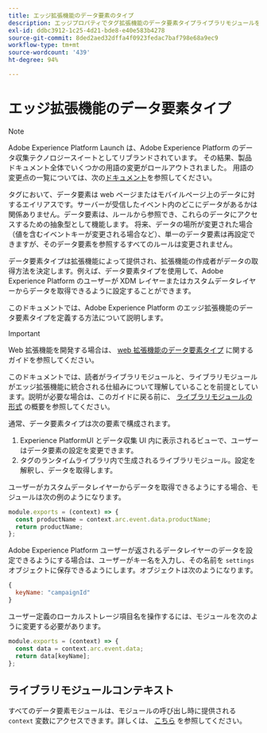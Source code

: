 ```yaml
---
title: エッジ拡張機能のデータ要素のタイプ
description: エッジプロパティでタグ拡張機能のデータ要素タイプライブラリモジュールを定義する方法について説明します。
exl-id: ddbc3912-1c25-4d21-bde8-e40e583b4278
source-git-commit: 8ded2aed32dffa4f0923fedac7baf798e68a9ec9
workflow-type: tm+mt
source-wordcount: '439'
ht-degree: 94%

---
```


# エッジ拡張機能のデータ要素タイプ

>[!NOTE]
>
>Adobe Experience Platform Launch は、Adobe Experience Platform のデータ収集テクノロジースイートとしてリブランドされています。 その結果、製品ドキュメント全体でいくつかの用語の変更がロールアウトされました。 用語の変更点の一覧については、次の[ドキュメント](../../term-updates.md)を参照してください。

タグにおいて、データ要素は web ページまたはモバイルページ上のデータに対するエイリアスです。サーバーが受信したイベント内のどこにデータがあるかは関係ありません。データ要素は、ルールから参照でき、これらのデータにアクセスするための抽象型として機能します。 将来、データの場所が変更された場合（値を含むイベントキーが変更される場合など）、単一のデータ要素は再設定できますが、そのデータ要素を参照するすべてのルールは変更されません。

データ要素タイプは拡張機能によって提供され、拡張機能の作成者がデータの取得方法を決定します。例えば、データ要素タイプを使用して、Adobe Experience Platform のユーザーが XDM レイヤーまたはカスタムデータレイヤーからデータを取得できるように設定することができます。

このドキュメントでは、Adobe Experience Platform のエッジ拡張機能のデータ要素タイプを定義する方法について説明します。

>[!IMPORTANT]
>
>Web 拡張機能を開発する場合は、 [web 拡張機能のデータ要素タイプ](../web/data-element-types.md) に関するガイドを参照してください。
>
>このドキュメントでは、読者がライブラリモジュールと、ライブラリモジュールがエッジ拡張機能に統合される仕組みについて理解していることを前提としています。説明が必要な場合は、このガイドに戻る前に、 [ライブラリモジュールの形式](./format.md) の概要を参照してください。

通常、データ要素タイプは次の要素で構成されます。

1. Experience PlatformUI とデータ収集 UI 内に表示されるビューで、ユーザーはデータ要素の設定を変更できます。
2. タグのランタイムライブラリ内で生成されるライブラリモジュール。設定を解釈し、データを取得します。

ユーザーがカスタムデータレイヤーからデータを取得できるようにする場合、モジュールは次の例のようになります。

```js
module.exports = (context) => {
  const productName = context.arc.event.data.productName;
  return productName;
};
```

Adobe Experience Platform ユーザーが返されるデータレイヤーのデータを設定できるようにする場合は、ユーザーがキー名を入力し、その名前を `settings` オブジェクトに保存できるようにします。オブジェクトは次のようになります。

```js
{
  keyName: "campaignId"
}
```

ユーザー定義のローカルストレージ項目名を操作するには、モジュールを次のように変更する必要があります。

```js
module.exports = (context) => {
  const data = context.arc.event.data;
  return data[keyName];
};
```

## ライブラリモジュールコンテキスト

すべてのデータ要素モジュールは、モジュールの呼び出し時に提供される `context` 変数にアクセスできます。詳しくは、 [こちら](./context.md) を参照してください。
